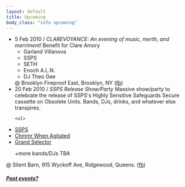 ```yaml
---
layout: default
title: Upcoming 
body_class: "info upcoming"
---
```

<ul class="classed root">

   <li class="music&amp;video"> 5 Feb 2010 / <em>
    CLAREVOYANCE: An evening of music, merth, and merriment!
    </em>
    Benefit for Clare Amory
    <ul>
      <li>Garland Villanova</li>
      <li>SSPS</li>
      <li>SETH</li>
      <li class="more">Enoch A.L.N.</li>
      <li>DJ Theo Gee</li>
    </ul>
    @ Brooklyn Fireproof East, Brooklyn, NY
    (<a href="http://www.facebook.com/event.php?eid=125029594233037">fb</a>)
  </li>
   <li class="music"> 20 Feb 2010 / <em>
    SSPS Release Show/Party
    </em>
    <quote>
      Massive show/party to celebrate the release of SSPS's Highly Sensitive Safeguards Secure cassette on Obsolete Units. Bands, DJs, drinks, and whatever else transpires.
    </quote>

    <ul>
<li><a href="http://www.pyramidsnake.com/">
SSPS
</a></li>

<li class="more"><a href="http://chmmrwhenagitated.com/">
Chmmr When Agitated
</a></li>

<li><a href="http://www.myspace.com/grandselector">
Grand Selector
</a></li>

+more bands/DJs TBA
    </ul>
    @ Silent Barn, 915 Wyckoff Ave, Ridgewood, Queens.
    (<a href="http://www.facebook.com/event.php?eid=144379212287914">fb</a>)
  </li>
</ul>
<h5><a href="chronology.html">Past events?</a></h5>
